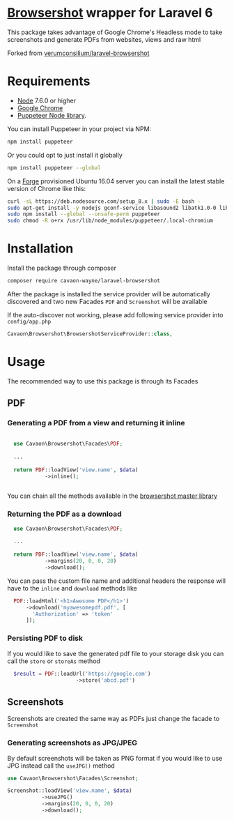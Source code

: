 # [Browsershot](https://github.com/spatie/browsershot) wrapper for Laravel 6
This package takes advantage of Google Chrome's Headless mode to take screenshots and generate PDFs from websites, views and raw html

Forked from [verumconsilium/laravel-browsershot](https://github.com/verumconsilium/laravel-browsershot)

# Requirements

* [Node](https://nodejs.org/) 7.6.0 or higher
* [Google Chrome](https://www.google.com/chrome/)
* [Puppeteer Node library](https://github.com/GoogleChrome/puppeteer).

You can install Puppeteer in your project via NPM:

```bash
npm install puppeteer
```

Or you could opt to just install it globally

```bash
npm install puppeteer --global
```

On a [Forge](https://forge.laravel.com) provisioned Ubuntu 16.04 server you can install the latest stable version of Chrome like this:

```bash
curl -sL https://deb.nodesource.com/setup_8.x | sudo -E bash -
sudo apt-get install -y nodejs gconf-service libasound2 libatk1.0-0 libc6 libcairo2 libcups2 libdbus-1-3 libexpat1 libfontconfig1 libgcc1 libgconf-2-4 libgdk-pixbuf2.0-0 libglib2.0-0 libgtk-3-0 libnspr4 libpango-1.0-0 libpangocairo-1.0-0 libstdc++6 libx11-6 libx11-xcb1 libxcb1 libxcomposite1 libxcursor1 libxdamage1 libxext6 libxfixes3 libxi6 libxrandr2 libxrender1 libxss1 libxtst6 ca-certificates fonts-liberation libappindicator1 libnss3 lsb-release xdg-utils wget
sudo npm install --global --unsafe-perm puppeteer
sudo chmod -R o+rx /usr/lib/node_modules/puppeteer/.local-chromium
```

# Installation

Install the package through composer 

```bash
composer require cavaon-wayne/laravel-browsershot
```

After the package is installed the service provider will be automatically discovered and two new Facades `PDF` and `Screenshot` will be available

If the auto-discover not working, please add following service  provider into `config/app.php`
```php
Cavaon\Browsershot\BrowsershotServiceProvider::class,
```

# Usage

The recommended way to use this package is through its Facades 

## PDF 

### Generating a PDF from a view and returning it inline

```php
  
  use Cavaon\Browsershot\Facades\PDF;
  
  ...
  
  return PDF::loadView('view.name', $data)
            ->inline();
  
```

You can chain all the methods available in the [browsershot master library](https://github.com/spatie/browsershot)

### Returning the PDF as a download

```php
  use Cavaon\Browsershot\Facades\PDF;
  
  ...
  
  return PDF::loadView('view.name', $data)
            ->margins(20, 0, 0, 20)
            ->download();
```

You can pass the custom file name and additional headers the response will have to the `inline` and `download` methods like

```php
  PDF::loadHtml('<h1>Awesome PDF</h1>') 
      ->download('myawesomepdf.pdf', [
        'Authorization' => 'token'
      ]);
```

### Persisting PDF to disk

If you would like to save the generated pdf file to your storage disk you can call the `store` or `storeAs` method

```php
  $result = PDF::loadUrl('https://google.com')
                      ->store('abcd.pdf')
```

## Screenshots

Screenshots are created the same way as PDFs just change the facade to `Screenshot`

### Generating screenshots as JPG/JPEG

By default screenshots will be taken as PNG format if you would like to use JPG instead call the `useJPG()` method

```php
use Cavaon\Browsershot\Facades\Screenshot;

Screenshot::loadView('view.name', $data)
           ->useJPG()
           ->margins(20, 0, 0, 20)
           ->download();
```
